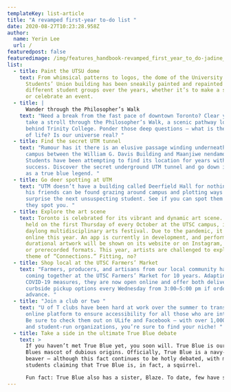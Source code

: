 ```yaml
---
templateKey: list-article
title: "A revamped first-year to-do list "
date: 2020-08-27T10:23:28.958Z
author:
  name: Yerin Lee
  url: /
featuredpost: false
featuredimage: /img/features_handbook-revamped_first_year_to_do-jadine_ngan-the_varsity-editorial_layout_3.jpg
list:
  - title: Paint the UTSU dome
    text: From whimsical patterns to logos, the dome of the University of Toronto
      Students’ Union building has been sneakily painted and repainted by
      different student groups over the years, whether it’s to make a statement
      or celebrate an event.
  - title: |
      Wander through the Philosopher’s Walk
    text: "Need a break from the fast pace of downtown Toronto? Clear your mind and
      take a stroll through the Philosopher’s Walk, a scenic pathway located
      behind Trinity College. Ponder those deep questions — what is the meaning
      of life? Is our universe real? "
  - title: Find the secret UTM tunnel
    text: "Rumour has it there is an elusive passage winding underneath the UTM
      campus between the William G. Davis Building and Maanjiwe nendamowinan.
      Students have been attempting to find its location for years with little
      success. Discover the secret underground UTM tunnel and go down in history
      as a true blue legend. "
  - title: Go deer spotting at UTM
    text: "UTM doesn’t have a building called Deerfield Hall for nothing. Bambi and
      his friends can be found grazing around campus and plotting ways to
      surprise the next unsuspecting student. See if you can spot them before
      they spot you. "
  - title: Explore the art scene
    text: Toronto is celebrated for its vibrant and dynamic art scene. ARTSIDEOUT,
      held on the first Thursday of every October at the UTSC campus, is a
      daylong multidisciplinary arts festival. Due to the pandemic, it will be
      online this year. An app is currently in development, and performances and
      durational artwork will be shown on its website or on Instagram, in live
      or prerecorded formats. This year, artists are challenged to explore the
      theme of “Connections.” Fitting, no?
  - title: Shop local at the UTSC Farmers’ Market
    text: "Farmers, producers, and artisans from our local community have been
      coming together at the UTSC Farmers’ Market for 10 years. Adapting to
      COVID-19 measures, they are now open online and offer both delivery and
      curbside pickup options every Wednesday from 3:00–5:00 pm if ordered in
      advance. "
  - title: "Join a club or two "
    text: "U of T clubs have been hard at work over the summer to transition to an
      online platform to ensure accessibility for all those who are interested.
      Be sure to check them out on ULife and Facebook — with over 1,000 clubs
      and student-run organizations, you’re sure to find your niche! "
  - title: Take a side in the ultimate True Blue debate
    text: >
      If you haven’t met True Blue yet, you soon will. True Blue is our Varsity
      Blues mascot of dubious origins. Officially, True Blue is a navy-blue
      beaver — although this fact continues to be hotly debated, with many
      students claiming that True Blue is, in fact, a squirrel. 

      Fun fact: True Blue also has a sister, Blaze. To date, few have seen her.
---
```

<!-- Comment -- >